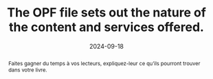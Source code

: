 ---
N: '94'
Rubrique: Identification et contact
title: The OPF file sets out the nature of the content and services offered.
abstract: Faites gagner du temps à vos lecteurs, expliquez-leur ce qu’ils pourront trouver dans votre livre.
categories: ["Identification and contact"]
agrege: O4094-E009
opquast: '4 094'
indiceebook: '9'
description: "Rule n° 009"
before: "008"
weight: "009"
after: "010"
actif: '1'
layout: rules
date: 2024-09-18
tags: ["Accessibility", "Identification"]
objectif: ["Give users an immediate vision of the nature of the book and the content offered."]
Meo: ["Provide on the home page information, a sentence, content summarizing the content and services offered on the site."]
Controle: ["On the home page:

    Check the presence of information, a sentence or content summarizing the content and services offered on the site.
"
]
epubcheck: 
ace: 
humancheck: true
Source: ["Opquast"]
Referentiel: [""]
Steps: ["Conception", "Editorial"]
---
